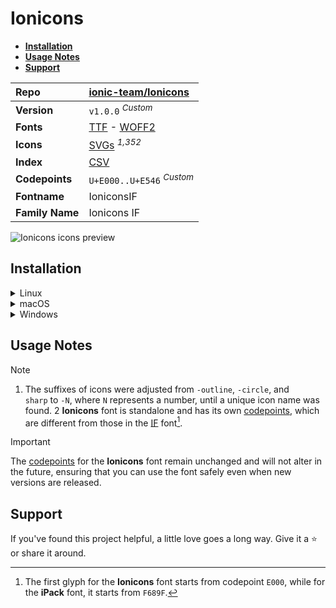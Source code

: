 # Ionicons

- [**Installation**](#installation)
- [**Usage Notes**](#usage-notes)
- [**Support**](#support)

| Repo            | [ionic-team/Ionicons](https://github.com/ionic-team/Ionicons)                                                                                                                   |
| :-------------- | :------------------------------------------------------------------------------------------------------------------------------------------------------------------------------ |
| **Version**     | `v1.0.0` <sup>_Custom_</sup>                                                                                                                                                    |
| **Fonts**       | [TTF](https://raw.githubusercontent.com/iconicFonts/if/main/fonts/TTF/Ionicons.ttf) - [WOFF2](https://raw.githubusercontent.com/iconicFonts/if/main/fonts/WOFF2/Ionicons.woff2) |
| **Icons**       | [SVGs](https://github.com/iconicFonts/if/tree/main/packs/Ionicons/svgs) <sup>_1,352_</sup>                                                                                      |
| **Index**       | [CSV](https://github.com/iconicFonts/if/blob/main/indices/Ionicons.csv)                                                                                                         |
| **Codepoints**  | `U+E000..U+E546` <sup>_Custom_</sup>                                                                                                                                            |
| **Fontname**    | IoniconsIF                                                                                                                                                                      |
| **Family Name** | Ionicons IF                                                                                                                                                                     |

<picture>
  <source media="(prefers-color-scheme: dark)" srcset="https://raw.githubusercontent.com/iconicFonts/if/main/imgs/Ionicons_dark.png">
  <img alt="Ionicons icons preview" src="https://raw.githubusercontent.com/iconicFonts/if/main/imgs/Ionicons_light.png">
</picture>

## Installation

<details>

<summary>Linux</summary>

```sh
curl -o ~/.local/share/fonts/Ionicons.ttf https://raw.githubusercontent.com/iconicFonts/if/main/fonts/TTF/Ionicons.ttf
```

Refresh font cache:

```sh
fc-cache -f ~/.local/share/fonts
```

</details>

<details>

<summary>macOS</summary>

```sh
curl -o ~/Library/Fonts/Ionicons.ttf https://raw.githubusercontent.com/iconicFonts/if/main/fonts/TTF/Ionicons.ttf
```

</details>

<details>

<summary>Windows</summary>

```sh
curl -o C:\Windows\Fonts\Ionicons.ttf https://raw.githubusercontent.com/iconicFonts/if/main/fonts/TTF/Ionicons.ttf
```

</details>

## Usage Notes

> [!NOTE]
>
> 1. The suffixes of icons were adjusted from `-outline`, `-circle`, and `sharp` to `-N`, where `N` represents a number, until a unique icon name was found.
>    2 **Ionicons** font is standalone and has its own [codepoints](https://github.com/iconicFonts/if/blob/main/indices/Ionicons.csv), which are different from those in the [IF](https://github.com/iconicFonts/if/blob/main/indices/if.csv) font[^1].

> [!IMPORTANT]  
> The [codepoints](https://github.com/iconicFonts/if/blob/main/indices/Ionicons.csv) for the **Ionicons** font remain unchanged and will not alter in the future, ensuring that you can use the font safely even when new versions are released.

## Support

If you've found this project helpful, a little love goes a long way. Give it a :star: or share it around.

[^1]: The first glyph for the **Ionicons** font starts from codepoint `E000`, while for the **iPack** font, it starts from `F689F`.
